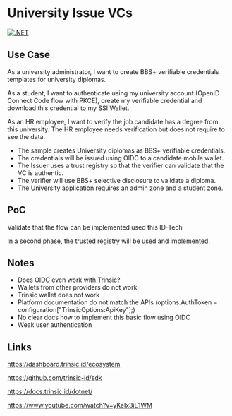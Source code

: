 # University Issue VCs

[![.NET](https://github.com/swiss-ssi-group/TrinsicV2AspNetCore/actions/workflows/dotnet.yml/badge.svg)](https://github.com/swiss-ssi-group/TrinsicV2AspNetCore/actions/workflows/dotnet.yml)

## Use Case

As a university administrator, I want to create BBS+ verifiable credentials templates for university diplomas.

As a student, I want to authenticate using my university account (OpenID Connect Code flow with PKCE), create my verifiable credential and download this credential to my SSI Wallet.

As an HR employee, I want to verify the job candidate has a degree from this university. The HR employee needs verification but does not require to see the data.

- The sample creates University diplomas as BBS+ verifiable credentials.
- The credentials will be issued using OIDC to a candidate mobile wallet.
- The Issuer uses a trust registry so that the verifier can validate that the VC is authentic.
- The verifier will use BBS+ selective disclosure to validate a diploma.
- The University application requires an admin zone and a student zone.

## PoC

Validate that the flow can be implemented used this ID-Tech

In a second phase, the trusted registry will be used and implemented.

## Notes

- Does OIDC even work with Trinsic?
- Wallets from other providers do not work
- Trinsic wallet does not work
- Platform documentation do not match the APIs (options.AuthToken = configuration["TrinsicOptions:ApiKey"];)
- No clear docs how to implement this basic flow using OIDC
- Weak user authentication

## Links

https://dashboard.trinsic.id/ecosystem

https://github.com/trinsic-id/sdk

https://docs.trinsic.id/dotnet/

https://www.youtube.com/watch?v=yKeIx3iE1WM
